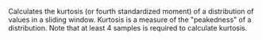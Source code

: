 
[comment]: # (TimeSeriesCanvasModule)
Calculates the kurtosis (or fourth standardized moment) of a distribution of values in a sliding window. Kurtosis is a measure of the "peakedness" of a distribution. Note that at least 4 samples is required to calculate kurtosis.
